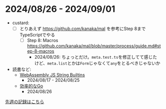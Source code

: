 # 2024/08/26 - 2024/09/01

- custard:
    - [ ] とりあえず <https://github.com/kanaka/mal> を参考にStep 8までTypeScriptでやる
        - [ ] Step 8: Macros <https://github.com/kanaka/mal/blob/master/process/guide.md#step-8-macros>
            - 2024/08/26: ちょっとだけ。`meta.test.ts`を修正してて感じたけど、`meta.list`とかは`Form`じゃなくて`any`をとるべきじゃないか
- 読書など:
    - [WebAssembly JS String Builtins](https://github.com/WebAssembly/js-string-builtins)
        - 2024/08/17 - 2024/08/25
    - [効率的なGo](https://www.oreilly.co.jp//books/9784814400539/)
        - 2024/08/26

[先週の記録はこちら](https://github.com/igrep/daily-commits/blob/d0ab71c354d8dc8a65f5330cab3d4b6fe16e4a98/yesterday.md)
